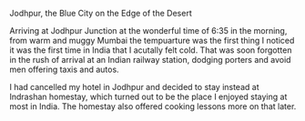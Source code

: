 Jodhpur, the Blue City on the Edge of the Desert

Arriving at Jodhpur Junction at the wonderful time of 6:35 in the morning, from warm and muggy Mumbai the tempuarture was the first thing I noticed it was the first time in India that I acutally felt cold. That was soon forgotten in the rush of arrival at an Indian railway station, dodging porters and avoid men offering taxis and autos.

I had cancelled my hotel in Jodhpur and decided to stay instead at Indrashan homestay, which turned out to be the place I enjoyed staying at most in India. The homestay also offered cooking lessons more on that later.



